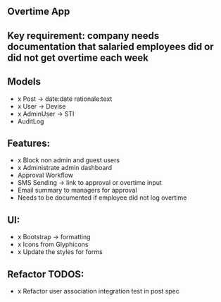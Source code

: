 ## Overtime App

## Key requirement: company needs documentation that salaried employees did or did not get overtime each week

## Models
- x Post -> date:date rationale:text
- x User -> Devise
- x AdminUser -> STI
- AuditLog

## Features:
- x Block non admin and guest users
- x Administrate admin dashboard
- Approval Workflow
- SMS Sending -> link to approval or overtime input
- Email summary to managers for approval
- Needs to be documented if employee did not log overtime

## UI:
- x Bootstrap -> formatting
- x Icons from Glyphicons
- x Update the styles for forms

## Refactor TODOS:
- x Refactor user association integration test in post spec
